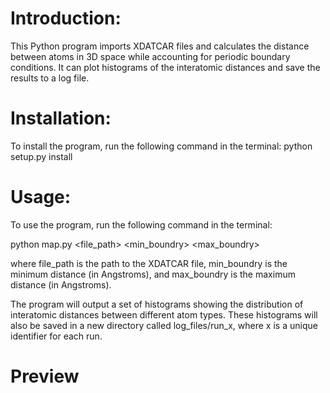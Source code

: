 
# **Introduction:**

This Python program imports XDATCAR files and calculates the distance between atoms in 3D space while accounting for periodic boundary conditions. It can plot histograms of the interatomic distances and save the results to a log file.

# **Installation:**

To install the program, run the following command in the terminal:
python setup.py install

# **Usage:**

To use the program, run the following command in the terminal:

python map.py <file_path> <min_boundry> <max_boundry>

where file_path is the path to the XDATCAR file, min_boundry is the minimum distance (in Angstroms), and max_boundry is the maximum distance (in Angstroms).

The program will output a set of histograms showing the distribution of interatomic distances between different atom types. These histograms will also be saved in a new directory called log_files/run_x, where x is a unique identifier for each run.

# **Preview**
